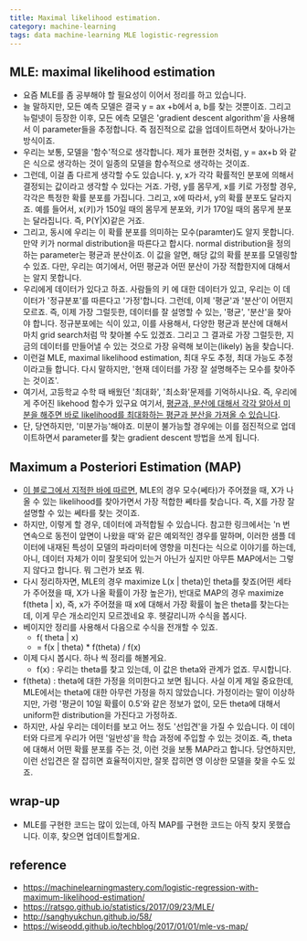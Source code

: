 ```yaml
---
title: Maximal likelihood estimation. 
category: machine-learning
tags: data machine-learning MLE logistic-regression
---
```


## MLE: maximal likelihood estimation

- 요즘 MLE를 좀 공부해야 할 필요성이 이어서 정리를 하고 있습니다. 
- 늘 말하지만, 모든 예측 모델은 결국 y = ax +b에서 a, b를 찾는 것뿐이죠. 그리고 뉴럴넷이 등장한 이후, 모든 에측 모델은 'gradient descent algorithm'을 사용해서 이 parameter들을 추정합니다. 즉 점진적으로 값을 업데이트하면서 찾아나가는 방식이죠. 
- 우리는 보통, 모델을 '함수'적으로 생각합니다. 제가 표현한 것처럼, y = ax+b 와 같은 식으로 생각하는 것이 일종의 모델을 함수적으로 생각하는 것이죠. 
- 그런데, 이걸 좀 다르게 생각할 수도 있습니다. y, x가 각각 확률적인 분포에 의해서 결정되는 값이라고 생각할 수 있다는 거죠. 가령, y를 몸무게, x를 키로 가정할 경우, 각각은 특정한 확률 분포를 가집니다. 그리고, x에 따라서, y의 확률 분포도 달라지죠. 예를 들어서, x(키)가 150일 때의 몸무게 분포와, 키가 170일 때의 몸무게 분포는 달라집니다. 즉, P(Y|X)같은 거죠. 
- 그리고, 동시에 우리는 이 확률 분포를 의미하는 모수(paramter)도 알지 못합니다. 만약 키가 normal distribution을 따른다고 합시다. normal distribution을 정의하는 parameter는 평균과 분산이죠. 이 값을 알면, 해당 값의 확률 분포를 모델링할 수 있죠. 다만, 우리는 여기에서, 어떤 평균과 어떤 분산이 가장 적합한지에 대해서는 알지 못합니다. 
- 우리에게 데이터가 있다고 하죠. 사람들의 키 에 대한 데이터가 있고, 우리는 이 데이터가 '정규분포'를 따른다고 '가정'합니다. 그런데, 이제 '평균'과 '분산'이 어떤지 모르죠. 즉, 이제 가장 그럴듯한, 데이터를 잘 설명할 수 있는, '평균', '분산'을 찾아야 합니다. 정규분포에는 식이 있고, 이를 사용해서, 다양한 평균과 분산에 대해서 마치 grid search처럼 막 찾아볼 수도 있겠죠. 그리고 그 결과로 가장 그럴듯한, 지금의 데이터를 만들어낼 수 있는 것으로 가장 유력해 보이는(likely) 놈을 찾습니다. 
- 이런걸 MLE, maximal likelihood estimation, 최대 우도 추정, 최대 가능도 추정이라고들 합니다. 다시 말하지만, '현재 데이터를 가장 잘 설명해주는 모수를 찾아주는 것이죠'. 
- 여기서, 고등학교 수학 때 배웠던 '최대화', '최소화'문제를 기억하시나요. 즉, 우리에게 주어진 likehood 함수가 있구요 여기서, [평균과, 분산에 대해서 각각 알아서 미분을 해주면 바로 likelihood를 최대화하는 평균과 분산을 가져올 수 있습니다](https://daijiang.name/en/2014/10/08/mle-normal-distribution/?source=post_page-----791153818030----------------------).
- 단, 당연하지만, '미분가능'해야죠. 미분이 불가능할 경우에는 이를 점진적으로 업데이트하면서 parameter를 찾는 gradient descent 방법을 쓰게 됩니다.

## Maximum a Posteriori Estimation (MAP)

- [이 블로그에서 지적한 바에 따르면](http://sanghyukchun.github.io/58/), MLE의 경우 모수(쎄타)가 주어졌을 때, X가 나올 수 있는 likelihood를 찾아가면서 가장 적합한 쎼타를 찾습니다. 즉, X를 가장 잘 설명할 수 있는 쎄타를 찾는 것이죠. 
- 하지만, 이렇게 할 경우, 데이터에 과적합될 수 있습니다. 참고한 링크에서는 'n 번 연속으로 동전이 앞면이 나왔을 때'와 같은 예외적인 경우를 말하며, 이러한 샘플 데이터에 내재된 특성이 모델의 파라미터에 영향을 미친다는 식으로 이야기를 하는데, 아니, 데이터 자체가 이미 잘못되어 있는거 아닌가 싶지만 아무튼 MAP에서는 그렇지 않다고 합니다. 뭐 그런가 보죠 뭐.
- 다시 정리하자면, MLE의 경우 maximize L(x | theta)인 theta를 찾죠(어떤 세타가 주어졌을 때, X가 나올 확률이 가장 높은가), 반대로 MAP의 경우 maximize f(theta | x), 즉, x가 주어졌을 때 x에 대해서 가장 확률이 높은 theta를 찾는다는데, 이게 무슨 개소리인지 모르겠네요 후. 헷갈리니까 수식을 봅시다. 
- 베이지안 정리를 사용해서 다음으로 수식을 전개할 수 있죠.
    - f( theta | x)
    - = f(x | theta) \* f(theta) / f(x)
- 이제 다시 봅시다. 하나 씩 정리를 해볼게요. 
    - f(x) : 우리는 theta를 찾고 있는데, 이 값은 theta와 관계가 없죠. 무시합니다. 
- f(theta) : theta에 대한 가정을 의미한다고 보면 됩니다. 사실 이게 제일 중요한데, MLE에서는 theta에 대한 아무런 가정을 하지 않았습니다. 가정이라는 말이 이상하지만, 가령 '평균이 10일 확률이 0.5'와 같은 정보가 없이, 모든 theta에 대해서 uniform한 distribution을 가진다고 가정하죠. 
- 하지만, 사실 우리는 데이터를 보고 어느 정도 '선입견'을 가질 수 있습니다. 이 데이터와 다르게 우리가 어떤 '일반성'을 학습 과정에 주입할 수 있는 것이죠. 즉, theta에 대해서 어떤 확률 분포를 주는 것, 이런 것을 보통 MAP라고 합니다. 당연하지만, 이런 선입견은 잘 잡히면 효율적이지만, 잘못 잡히면 영 이상한 모델을 찾을 수도 있죠.

## wrap-up

- MLE를 구현한 코드는 많이 있는데, 아직 MAP를 구현한 코드는 아직 찾지 못했습니다. 이후, 찾으면 업데이트할게요.

## reference 

- <https://machinelearningmastery.com/logistic-regression-with-maximum-likelihood-estimation/>
- <https://ratsgo.github.io/statistics/2017/09/23/MLE/>
- <http://sanghyukchun.github.io/58/>
- <https://wiseodd.github.io/techblog/2017/01/01/mle-vs-map/>